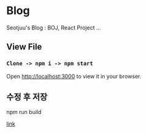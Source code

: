 # Blog

Seotjuu's Blog : BOJ, React Project ...

## View File

### `Clone -> npm i -> npm start`

Open [http://localhost:3000](http://localhost:3000) to view it in your browser.

## 수정 후 저장

npm run build

<a href="https://seotjuu.github.io/">link</a>
